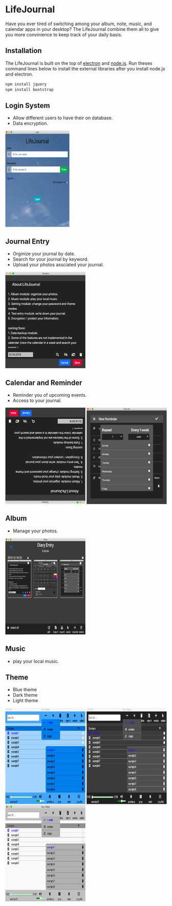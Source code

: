 # LifeJournal
Have you ever tired of switching among your album, note, music, and calendar apps in your desktop? The LifeJournal combine them all to give you more convinience to keep track of your daily basis. 

## Installation
The LifeJournal is built on the top of [electron](https://electronjs.org/docs/tutorial/installation) and [node.js](https://nodejs.org/en/download/). Run theses command lines below to install the external libraries after you install node.js and electron.

```bash
npm install jquery
npm install bootstrap
```

## Login System
* Allow different users to have their on database.
* Data encryption.
<img src="./image/login.png"  width="200" height="300">

## Journal Entry
* Orginize your journal by date.
* Search for your journal by keyword.
* Upload your photos assciated your journal.
<img src="./image/journalEntry.png"  width="250" height="300">


## Calendar and Reminder
* Reminder you of upcoming events.
* Access to your journal.
<img src="./image/calendar.png"  width="250" height="300">
<img src="./image/reminder.png"  width="250" height="300">

## Album
* Manage your photos.
<img src="./image/album.png"  width="250" height="300">

## Music
* play your local music.

## Theme
* Blue theme
* Dark theme
* Light theme
<img src="./image/blueTheme.png"  width="250" height="300">
<img src="./image/darkTheme.png"  width="250" height="300">
<img src="./image/lightTheme.png"  width="250" height="300">



